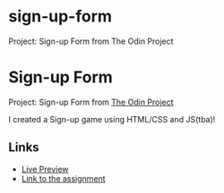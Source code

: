 # sign-up-form
Project: Sign-up Form from The Odin Project 

# Sign-up Form
Project: Sign-up Form from [The Odin Project](https://www.theodinproject.com/about)

I created a Sign-up game using HTML/CSS and JS(tba)!

## Links
- [Live Preview](https://morfenza.github.io/sign-up-form/)
- [Link to the assignment](https://www.theodinproject.com/lessons/intermediate-html-and-css-sign-up-form)